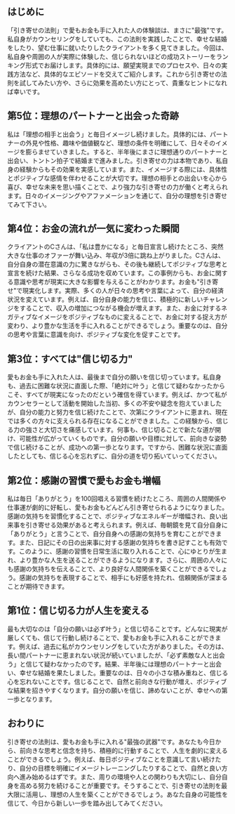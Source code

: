 ## はじめに

「引き寄せの法則」で愛もお金も手に入れた人の体験談は、まさに"最強"です。私自身がカウンセリングをしていても、この法則を実践したことで、幸せな結婚をしたり、望む仕事に就いたりしたクライアントを多く見てきました。今回は、私自身や周囲の人が実際に体験した、信じられないほどの成功ストーリーをランキング形式でお届けします。具体的には、願望実現までのプロセスや、日々の実践方法など、具体的なエピソードを交えてご紹介します。これから引き寄せの法則を試してみたい方や、さらに効果を高めたい方にとって、貴重なヒントになれば幸いです。

## 第5位：理想のパートナーと出会った奇跡

私は「理想の相手と出会う」と毎日イメージし続けました。具体的には、パートナーの外見や性格、趣味や価値観など、理想の条件を明確にして、日々そのイメージを膨らませていきました。すると、半年後にまさに理想通りのパートナーと出会い、トントン拍子で結婚まで進みました。引き寄せの力は本物であり、私自身の経験からもその効果を実感しています。また、イメージする際には、具体性とポジティブな感情を伴わせることが大切です。理想の相手との出会いを心から喜び、幸せな未来を思い描くことで、より強力な引き寄せの力が働くと考えられます。日々のイメージングやアファメーションを通じて、自分の理想を引き寄せてみて下さい。

## 第4位：お金の流れが一気に変わった瞬間

クライアントのCさんは、「私は豊かになる」と毎日宣言し続けたところ、突然大きな仕事のオファーが舞い込み、年収が3倍に跳ね上がりました。Cさんは、自分自身の潜在意識の力に驚きながらも、その後も継続してポジティブな思考と宣言を続けた結果、さらなる成功を収めています。この事例からも、お金に関する意識や思考が現実に大きな影響を与えることがわかります。お金も"引き寄せ"で現実化します。実際、多くの人が日々の思考や言葉によって、自分の経済状況を変えています。例えば、自分自身の能力を信じ、積極的に新しいチャレンジをすることで、収入の増加につながる機会が増えます。また、お金に対するネガティブなイメージをポジティブなものに変えることで、お金に対する捉え方が変わり、より豊かな生活を手に入れることができるでしょう。重要なのは、自分の思考や言葉に意識を向け、ポジティブな変化を促すことです。

## 第3位：すべては"信じ切る力"

愛もお金も手に入れた人は、最後まで自分の願いを信じ切っています。私自身も、過去に困難な状況に直面した際、「絶対に叶う」と信じて疑わなかったからこそ、すべてが現実になったのだという確信を得ています。例えば、かつて私がカウンセラーとして活動を開始した当初、多くの不安や疑念を抱えていましたが、自分の能力と努力を信じ続けたことで、次第にクライアントに恵まれ、現在では多くの方々に支えられる存在になることができました。この経験から、信じる力の強さと大切さを痛感しています。何事も、信じ切ることで新たな道が開け、可能性が広がっていくものです。自分の願いや目標に対して、前向きな姿勢で信じ続けることが、成功への第一歩となります。ですから、困難な状況に直面したとしても、信じる心を忘れずに、自分の道を切り拓いていってください。

## 第2位：感謝の習慣で愛もお金も増幅

私は毎日「ありがとう」を100回唱える習慣を続けたところ、周囲の人間関係や仕事運が劇的に好転し、愛もお金もどんどん引き寄せられるようになりました。感謝の気持ちを習慣化することで、ポジティブなエネルギーが増幅され、良い出来事を引き寄せる効果があると考えられます。例えば、毎朝鏡を見て自分自身に「ありがとう」と言うことで、自分自身への感謝の気持ちを育むことができます。また、日記にその日の出来事に対する感謝の気持ちを書き記すことも有効です。このように、感謝の習慣を日常生活に取り入れることで、心にゆとりが生まれ、より豊かな人生を送ることができるようになります。さらに、周囲の人々にも感謝の気持ちを伝えることで、より良好な人間関係を築くことができるでしょう。感謝の気持ちを表現することで、相手にも好感を持たれ、信頼関係が深まることが期待できます。

## 第1位：信じ切る力が人生を変える

最も大切なのは「自分の願いは必ず叶う」と信じ切ることです。どんなに現実が厳しくても、信じて行動し続けることで、愛もお金も手に入れることができます。例えば、過去に私がカウンセリングをしていた方がありました。その方は、長い間パートナーに恵まれない状況が続いていましたが、「必ず素敵な人と出会う」と信じて疑わなかったのです。結果、半年後には理想のパートナーと出会い、幸せな結婚を果たしました。重要なのは、日々の小さな積み重ねと、信じる心を忘れないことです。信じることで、自然と前向きな行動が増え、ポジティブな結果を招きやすくなります。自分の願いを信じ、諦めないことが、幸せへの第一歩となります。

## おわりに

引き寄せの法則は、愛もお金も手に入れる"最強の武器"です。あなたも今日から、前向きな思考と信念を持ち、積極的に行動することで、人生を劇的に変えることができるでしょう。例えば、毎日ポジティブなことを意識して言い続けたり、自分の目標を明確にイメージトレーニングしたりすることで、自然と良い方向へ進み始めるはずです。また、周りの環境や人との関わりも大切にし、自分自身を高める努力を続けることが重要です。そうすることで、引き寄せの法則を最大限に活用し、理想の人生を築くことができるでしょう。あなた自身の可能性を信じて、今日から新しい一歩を踏み出してみてください。
